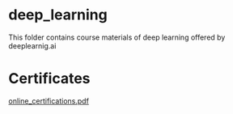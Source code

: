 # deep_learning

This folder contains course materials of deep learning offered by deeplearnig.ai

# Certificates
[online_certifications.pdf](https://github.com/Pavankv92/deep_learning/files/8797301/online_certifications.pdf)
